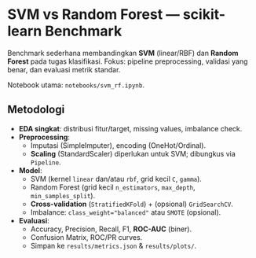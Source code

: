 # SVM vs Random Forest — scikit-learn Benchmark

Benchmark sederhana membandingkan **SVM** (linear/RBF) dan **Random Forest** pada tugas klasifikasi.
Fokus: pipeline preprocessing, validasi yang benar, dan evaluasi metrik standar.

Notebook utama: `notebooks/svm_rf.ipynb`.

## Metodologi
- **EDA singkat**: distribusi fitur/target, missing values, imbalance check.
- **Preprocessing**:
  - Imputasi (SimpleImputer), encoding (OneHot/Ordinal).
  - **Scaling** (StandardScaler) diperlukan untuk SVM; dibungkus via `Pipeline`.
- **Model**:
  - SVM (kernel `linear` dan/atau `rbf`, grid kecil `C`, `gamma`).
  - Random Forest (grid kecil `n_estimators`, `max_depth`, `min_samples_split`).
  - **Cross-validation** (`StratifiedKFold`) + (opsional) `GridSearchCV`.
  - Imbalance: `class_weight="balanced"` atau `SMOTE` (opsional).
- **Evaluasi**:
  - Accuracy, Precision, Recall, F1, **ROC-AUC** (biner).
  - Confusion Matrix, ROC/PR curves.
  - Simpan ke `results/metrics.json` & `results/plots/`.
